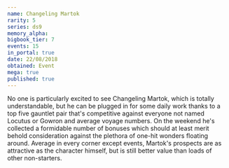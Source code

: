 ```yaml
---
name: Changeling Martok
rarity: 5
series: ds9
memory_alpha:
bigbook_tier: 7
events: 15
in_portal: true
date: 22/08/2018
obtained: Event
mega: true
published: true
---
```


No one is particularly excited to see Changeling Martok, which is totally understandable, but he can be plugged in for some daily work thanks to a top five gauntlet pair that's competitive against everyone not named Locutus or Gowron and average voyage numbers. On the weekend he's collected a formidable number of bonuses which should at least merit behold consideration against the plethora of one-hit wonders floating around. Average in every corner except events, Martok's prospects are as attractive as the character himself, but is still better value than loads of other non-starters.
